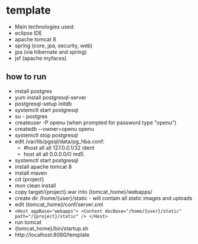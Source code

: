# template

* Main technologies used:
 * eclipse IDE
 * apache tomcat 8
 * spring (core, jpa, security, web)
 * jpa (via hibernate and spring)
 * jsf (apache myfaces)

## how to run
* install postgres
 * yum install postgresql-server
 * postgresql-setup initdb
 * systemctl start postgresql
 * su - postgres
 * createuser -P openu (when prompted for password type "openu")
 * createdb --owner=openu openu
 * systemctl stop postgresql
 * edit /var/lib/pgsql/data/pg_hba.conf:
    * #host    all             all             127.0.0.1/32            ident
    * host    all             all             0.0.0.0/0               md5
 * systemctl start postgresql
* install apache tomcat 8
* install maven
 * cd {project}
 * mvn clean install
 * copy target/{project}.war into {tomcat_home}/webapps/
* create dir /home/{user}/static - will contain all static images and uploads
* edit {tomcat_home}/conf/server.xml 
 * ```<Host appBase="webapps"> <Context docBase="/home/{user}/static" path="/{project}/static" /> </Host>```
* run tomcat
 * {tomcat_home}/bin/startup.sh
* http://localhost:8080/template


